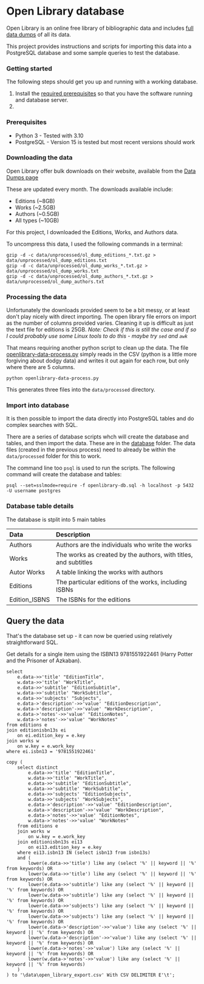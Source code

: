 # Open Library database

Open Library is an online free library of bibliographic data and includes [full data dumps](https://openlibrary.org/developers/dumps) of all its data.

This project provides instructions and scripts for importing this data into a PostgreSQL database and some sample queries to test the database.

### Getting started

The following steps should get you up and running with a working database.

1. Install the [required prerequisites](#prerequisites) so that you have the software running and database server.
2.

### Prerequisites

- Python 3 - Tested with 3.10
- PostgreSQL - Version 15 is tested but most recent versions should work

### Downloading the data

Open Library offer bulk downloads on their website, available from the [Data Dumps page](https://openlibrary.org/developers/dumps)

These are updated every month. The downloads available include:

- Editions (~8GB)
- Works (~2.5GB)
- Authors (~0.5GB)
- All types (~10GB)

For this project, I downloaded the Editions, Works, and Authors data.

To uncompress this data, I used the following commands in a terminal:

```console
gzip -d -c data/unprocessed/ol_dump_editions_*.txt.gz > data/unprocessed/ol_dump_editions.txt
gzip -d -c data/unprocessed/ol_dump_works_*.txt.gz > data/unprocessed/ol_dump_works.txt
gzip -d -c data/unprocessed/ol_dump_authors_*.txt.gz > data/unprocessed/ol_dump_authors.txt
```

### Processing the data

Unfortunately the downloads provided seem to be a bit messy, or at least don't play nicely with direct importing. The open library file errors on import as the number of columns provided varies. Cleaning it up is difficult as just the text file for editions is 25GB. _Note: Check if this is still the case and if so I could probably use some Linux tools to do this - maybe try `sed` and `awk`_

That means requiring another python script to clean up the data. The file [openlibrary-data-process.py](openlibrary-data-process.py) simply reads in the CSV (python is a little more forgiving about dodgy data) and writes it out again for each row, but only where there are 5 columns.

```console
python openlibrary-data-process.py
```

This generates three files into the `data/processed` directory.

### Import into database

It is then possible to import the data directly into PostgreSQL tables and do complex searches with SQL.

There are a series of database scripts whch will create the database and tables, and then import the data. These are in the [database](database) folder. The data files (created in the previous process) need to already be within the `data/processed` folder for this to work.

The command line too `psql` is used to run the scripts. The following command will create the database and tables:

```console
psql --set=sslmode=require -f openlibrary-db.sql -h localhost -p 5432 -U username postgres
```

### Database table details

The database is stplit into 5 main tables

| Data          | Description                                                     |
| :------------ | :-------------------------------------------------------------- |
| Authors       | Authors are the individuals who write the works                 |
| Works         | The works as created by the authors, with titles, and subtitles |
| Autor Works   | A table linking the works with authors                          |
| Editions      | The particular editions of the works, including ISBNs           |
| Edition_ISBNS | The ISBNs for the editions                                      |

## Query the data

That's the database set up - it can now be queried using relatively straightforward SQL.

Get details for a single item using the ISBN13 9781551922461 (Harry Potter and the Prisoner of Azkaban).

```
select
    e.data->>'title' "EditionTitle",
    w.data->>'title' "WorkTitle",
    e.data->>'subtitle' "EditionSubtitle",
    w.data->>'subtitle' "WorkSubtitle",
    e.data->>'subjects' "Subjects",
    e.data->'description'->>'value' "EditionDescription",
    w.data->'description'->>'value' "WorkDescription",
    e.data->'notes'->>'value' "EditionNotes",
    w.data->'notes'->>'value' "WorkNotes"
from editions e
join editionisbn13s ei
    on ei.edition_key = e.key
join works w
    on w.key = e.work_key
where ei.isbn13 = '9781551922461'
```

```
copy (
	select distinct
		e.data->>'title' "EditionTitle",
		w.data->>'title' "WorkTitle",
		e.data->>'subtitle' "EditionSubtitle",
		w.data->>'subtitle' "WorkSubtitle",
		e.data->>'subjects' "EditionSubjects",
		w.data->>'subjects' "WorkSubjects",
		e.data->'description'->>'value' "EditionDescription",
		w.data->'description'->>'value' "WorkDescription",
		e.data->'notes'->>'value' "EditionNotes",
		w.data->'notes'->>'value' "WorkNotes"
	from editions e
	join works w
		on w.key = e.work_key
	join editionisbn13s ei13
		on ei13.edition_key = e.key
	where ei13.isbn13 IN (select isbn13 from isbn13s)
	and (
		lower(e.data->>'title') like any (select '%' || keyword || '%' from keywords) OR
		lower(w.data->>'title') like any (select '%' || keyword || '%' from keywords) OR
		lower(e.data->>'subtitle') like any (select '%' || keyword || '%' from keywords) OR
		lower(w.data->>'subtitle') like any (select '%' || keyword || '%' from keywords) OR
		lower(e.data->>'subjects') like any (select '%' || keyword || '%' from keywords) OR
		lower(w.data->>'subjects') like any (select '%' || keyword || '%' from keywords) OR
		lower(e.data->'description'->>'value') like any (select '%' || keyword || '%' from keywords) OR
		lower(w.data->'description'->>'value') like any (select '%' || keyword || '%' from keywords) OR
		lower(e.data->'notes'->>'value') like any (select '%' || keyword || '%' from keywords) OR
		lower(w.data->'notes'->>'value') like any (select '%' || keyword || '%' from keywords)
	)
) to '\data\open_library_export.csv' With CSV DELIMITER E'\t';
```
